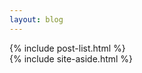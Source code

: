 ```yaml
---
layout: blog
---
```

<main class="main container">
    <div class="content">
        {% include post-list.html %}
    </div>
    {% include site-aside.html %}
</main>
